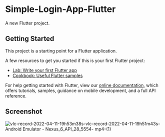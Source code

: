 # Simple-Login-App-Flutter

A new Flutter project.

## Getting Started

This project is a starting point for a Flutter application.

A few resources to get you started if this is your first Flutter project:

- [Lab: Write your first Flutter app](https://flutter.dev/docs/get-started/codelab)
- [Cookbook: Useful Flutter samples](https://flutter.dev/docs/cookbook)

For help getting started with Flutter, view our
[online documentation](https://flutter.dev/docs), which offers tutorials,
samples, guidance on mobile development, and a full API reference.

## Screenshot

![vlc-record-2022-04-11-19h53m38s-vlc-record-2022-04-11-19h51m43s-Android Emulator - Nexus_6_API_28_5554- mp4-(1)](https://user-images.githubusercontent.com/70444478/162767681-fad2b313-1a1f-43af-be2c-bfcbb16b57be.gif)
